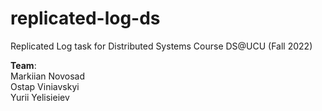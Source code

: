 # replicated-log-ds
Replicated Log task for Distributed Systems Course DS@UCU (Fall 2022)


**Team**: \
Markiian Novosad \
Ostap Viniavskyi \
Yurii Yelisieiev 
